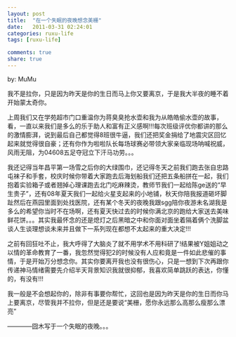 ```yaml
---
layout: post
title:  "在一个失眠的夜晚想念美栅"
date:   2011-03-31 02:24:01
categories: ruxu-life
tags: [ruxu-life]

comments: true
share: true
---
```

by: MuMu

我不是拉你，只是因为昨天是你的生日而马上你又要离京，于是我大半夜的睡不着开始蒙太奇你。

上周我们又在学苑超市门口重温你为蒋臭臭抢水壶和我为从皓皓偷水壶的故事，看，一直以来我们是多么的乐于助人和富有正义感啊!!!每次班级评优你都讲的那么的激情膨湃，说到最后自己都觉得8班很牛逼，我们还把奖金捐给了地震灾区回忆起来就觉得很自豪；还有你作为啦啦队长每场球赛必带领大家亲临现场呐喊祝威，风雨无阻，为04608五足夺冠立下汗马功劳。。。

我还记得当年昌平第一场雪之后你的大绿围巾，还记得冬天之前我们跑去张自忠路屯袜子和手套，校庆时候你带着大家跑去后海划船我们还把五条船拼在一起，我们抱着实验箱子或者翘掉心理课跑去北门吃麻辣烫，教师节我们一起给陈ge送的“早生贵子”，还有08年夏天我们一起给火星支起来的小地铺，秋天你陪我报道砸坏脚趾然后在燕园里面到处找医院，还有某个冬天的夜晚我跟sgg陪你夜游未名湖我是多么的希望你当时不在场啊，还有夏天快过去的时候你满北京的跑给大家送去美味鲜花饼。。。其实我最怀念的还是熄灯之后黑暗之中和你面对面坐着隔着俩个洗脚盆谈人生谈理想谈未来并且做下一系列现在都想不太起来的重大决定!!!

之前有回狂吐不止，我大呼得了大脑炎了就不用学术不用科研了!结果被Y姐姐动之以情的革命教育了一番，我忽然觉得犯2的时候没有人应和竟是一件如此悲催的事情，于是开始万分想念你。其实你要离开我也没有很伤心，只是一想到下次再跟你传递神马情绪需要先介绍半天背景知识我就很抑郁，我喜欢简单跳跃的表达，你懂的，有没有!!!

我一般是不会想起你的，除非有事要你帮忙，这回也是因为昨天是你的生日而你马上要离京，尽管我并不拉你，但是还是要说“美栅，愿你永远那么高那么瘦那么漂亮”

————囧木写于一个失眠的夜晚。。。